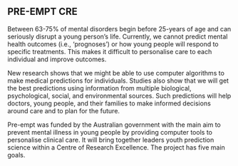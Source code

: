 ## PRE-EMPT CRE

Between 63-75% of mental disorders begin before 25-years of age and can seriously disrupt a young person’s life. Currently, we cannot predict mental health outcomes (i.e., ‘prognoses’) or how young people will respond to specific treatments. This makes it difficult to personalise care to each individual and improve outcomes.  

New research shows that we might be able to use computer algorithms to make medical predictions for individuals. Studies also show that we will get the best predictions using information from multiple biological, psychological, social, and environmental sources. Such predictions will help doctors, young people, and their families to make informed decisions around care and to plan for the future. 

Pre-empt was funded by the Australian government with the main aim to prevent mental illness in young people by providing computer tools to personalise clinical care. It will bring together leaders youth prediction science within a Centre of Research Excellence. The project has five main goals.
